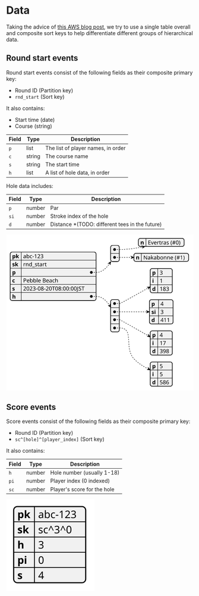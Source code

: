 # Data

Taking the advice of [this AWS blog
post](https://aws.amazon.com/blogs/database/single-table-vs-multi-table-design-in-amazon-dynamodb/),
we try to use a single table overall and composite sort keys to help
differentiate different groups of hierarchical data.

## Round start events

Round start events consist of the following fields as their composite primary key:

- Round ID (Partition key)
- `rnd_start` (Sort key)

It also contains:

- Start time (date)
- Course (string)

| Field | Type   | Description                        |
| ----- | ------ | ---------------------------------- |
| `p`   | list   | The list of player names, in order |
| `c`   | string | The course name                    |
| `s`   | string | The start time                     |
| `h`   | list   | A list of hole data, in order      |

Hole data includes:

| Field | Type   | Description                                     |
| ----- | ------ | ----------------------------------------------- |
| `p`   | number | Par                                             |
| `si`  | number | Stroke index of the hole                        |
| `d`   | number | Distance \*(TODO: different tees in the future) |

![Diagram](./diagrams/event_round_start.svg)

## Score events

Score events consist of the following fields as their composite primary key:

- Round ID (Partition key)
- `sc^[hole]^[player_index]` (Sort key)

It also contains:

| Field | Type   | Description                 |
| ----- | ------ | --------------------------- |
| `h`   | number | Hole number (usually 1-18)  |
| `pi`  | number | Player index (0 indexed)    |
| `sc`  | number | Player's score for the hole |

![Diagram](./diagrams/event_score.svg)
